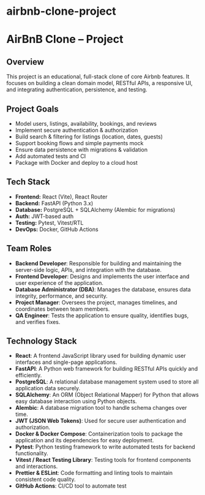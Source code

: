 # airbnb-clone-project

# AirBnB Clone – Project

## Overview
This project is an educational, full-stack clone of core Airbnb features. It focuses on building a clean domain model, RESTful APIs, a responsive UI, and integrating authentication, persistence, and testing.

## Project Goals
- Model users, listings, availability, bookings, and reviews
- Implement secure authentication & authorization
- Build search & filtering for listings (location, dates, guests)
- Support booking flows and simple payments mock
- Ensure data persistence with migrations & validation
- Add automated tests and CI
- Package with Docker and deploy to a cloud host

## Tech Stack
- **Frontend:** React (Vite), React Router
- **Backend:** FastAPI (Python 3.x)
- **Database:** PostgreSQL + SQLAlchemy (Alembic for migrations)
- **Auth:** JWT-based auth
- **Testing:** Pytest, Vitest/RTL
- **DevOps:** Docker, GitHub Actions


## Team Roles

- **Backend Developer**: Responsible for building and maintaining the server-side logic, APIs, and integration with the database.
- **Frontend Developer**: Designs and implements the user interface and user experience of the application.
- **Database Administrator (DBA)**: Manages the database, ensures data integrity, performance, and security.
- **Project Manager**: Oversees the project, manages timelines, and coordinates between team members.
- **QA Engineer**: Tests the application to ensure quality, identifies bugs, and verifies fixes.


## Technology Stack

- **React**: A frontend JavaScript library used for building dynamic user interfaces and single-page applications.
- **FastAPI**: A Python web framework for building RESTful APIs quickly and efficiently.
- **PostgreSQL**: A relational database management system used to store all application data securely.
- **SQLAlchemy**: An ORM (Object Relational Mapper) for Python that allows easy database interaction using Python objects.
- **Alembic**: A database migration tool to handle schema changes over time.
- **JWT (JSON Web Tokens)**: Used for secure user authentication and authorization.
- **Docker & Docker Compose**: Containerization tools to package the application and its dependencies for easy deployment.
- **Pytest**: Python testing framework to write automated tests for backend functionality.
- **Vitest / React Testing Library**: Testing tools for frontend components and interactions.
- **Prettier & ESLint**: Code formatting and linting tools to maintain consistent code quality.
- **GitHub Actions**: CI/CD tool to automate test
